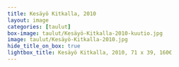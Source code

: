 ```yaml
---
title: Kesäyö Kitkalla, 2010
layout: image
categories: [taulut]
box-image: taulut/Kesäyö-Kitkalla-2010-kuutio.jpg
image: taulut/Kesäyö-Kitkalla-2010.jpg
hide_title_on_box: true
lightbox_title: Kesäyö Kitkalla, 2010, 71 x 39, 160€
---
```

